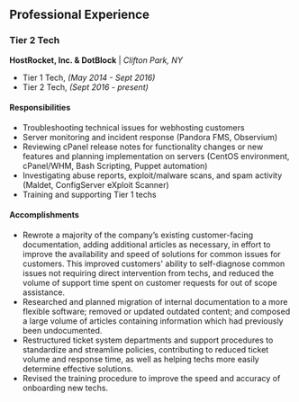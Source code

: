 ## Professional Experience

### Tier 2 Tech

**HostRocket, Inc. & DotBlock**  |                   *Clifton Park, NY*

- Tier 1 Tech, *(May 2014 - Sept 2016)*
- Tier 2 Tech, *(Sept 2016 - present)* 

#### Responsibilities

* Troubleshooting technical issues for webhosting customers
* Server monitoring and incident response (Pandora FMS, Observium)
* Reviewing cPanel release notes for functionality changes or new features and planning implementation on servers (CentOS environment, cPanel/WHM, Bash Scripting, Puppet automation)
* Investigating abuse reports, exploit/malware scans, and spam activity (Maldet, ConfigServer eXploit Scanner)
* Training and supporting Tier 1 techs

#### Accomplishments

* Rewrote a majority of the company’s existing customer-facing documentation, adding additional articles as necessary, in effort to improve the availability and speed of solutions for common issues for customers. This improved customers' ability to self-diagnose common issues not requiring direct intervention from techs, and reduced the volume of support time spent on customer requests for out of scope assistance.
* Researched and planned migration of internal documentation to a more flexible software; removed or updated outdated content; and composed a large volume of articles containing information which had previously been undocumented.
* Restructured ticket system departments and support procedures to standardize and streamline policies, contributing to reduced ticket volume and response time, as well as helping techs more easily determine effective solutions.
* Revised the training procedure to improve the speed and accuracy of onboarding new techs.
